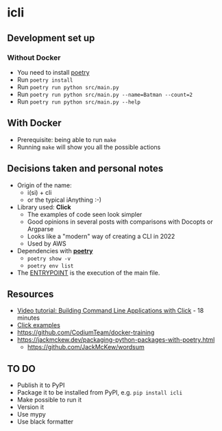 # icli

## Development set up
### Without Docker
- You need to install [poetry](https://python-poetry.org/docs/#installation)
- Run `poetry install`
- Run `poetry run python src/main.py`
- Run `poetry run python src/main.py --name=Batman --count=2`
- Run `poetry run python src/main.py --help`

## With Docker
- Prerequisite: being able to run `make`
- Running `make` will show you all the possible actions

## Decisions taken and personal notes
- Origin of the name: 
    - i(si) + cli
    - or the typical iAnything :-)
- Library used: **Click**
    - The examples of code seen look simpler
    - Good opinions in several posts with comparisons with Docopts or Argparse
    - Looks like a "modern" way of creating a CLI in 2022
    - Used by AWS
- Dependencies with [**poetry**](https://python-poetry.org/)
    - `poetry show -v`
    - `poetry env list`
- The [ENTRYPOINT](https://docs.docker.com/develop/develop-images/dockerfile_best-practices/#entrypoint) is the execution of the main file.

## Resources
- [Video tutorial: Building Command Line Applications with Click](https://www.youtube.com/watch?v=kNke39OZ2k0) - 18 minutes
- [Click examples](https://click.palletsprojects.com/en/7.x/quickstart/#screencast-and-examples)
- https://github.com/CodiumTeam/docker-training
- https://jackmckew.dev/packaging-python-packages-with-poetry.html
    - https://github.com/JackMcKew/wordsum

## TO DO
- Publish it to PyPI
- Package it to be installed from PyPI, e.g. `pip install icli`
- Make possible to run it 
- Version it
- Use mypy
- Use black formatter
